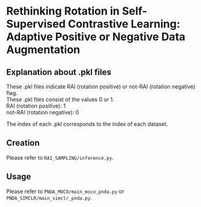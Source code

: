 # Rethinking Rotation in Self-Supervised Contrastive Learning: Adaptive Positive or Negative Data Augmentation

## Explanation about .pkl files
These .pkl files indicate RAI (rotation positive) or not-RAI (rotation negative) flag.  
These .pkl files consist of the values 0 or 1.  
RAI (rotation positive): 1  
not-RAI (rotation negative): 0

The index of each .pkl corresponds to the index of each dataset.  

## Creation
Please refer to `RAI_SAMPLING/inference.py`.
## Usage
Please refer to `PNDA_MOCO/main_moco_pnda.py` or `PNDA_SIMCLR/main_simclr_pnda.py`.